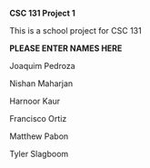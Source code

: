 **CSC 131 Project 1**

This is a school project for CSC 131

**PLEASE ENTER NAMES HERE**

Joaquim Pedroza

Nishan Maharjan

Harnoor Kaur

Francisco Ortiz

Matthew Pabon

Tyler Slagboom
